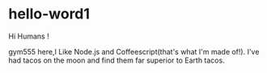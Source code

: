 # hello-word1

Hi Humans !

gym555 here,I Like Node.js and Coffeescript(that's what I'm made of!).
I've had tacos on the moon and find them far superior to Earth tacos.
